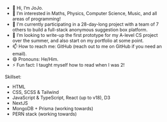- 👋 Hi, I’m JoJo.
- 👀 I’m interested in Maths, Physics, Computer Science, Music, and all areas of programming!
- 🌱 I'm currently participating in a 28-day-long project with a team of 7 others to build a full-stack anonymous suggestion box platform.
- 💞️ I’m looking to write-up the first prototype for my A-level CS project over the summer, and also start on my portfolio at some point.
- 📫 How to reach me: GitHub (reach out to me on GitHub if you need an email).
- 😄 Pronouns: He/Him.
- ⚡ Fun fact: I taught myself how to read when I was 2!

Skillset:
- HTML
- CSS, SCSS & Tailwind
- JavaScript & TypeScript, React (up to v18), D3
- NextJS
- MongoDB + Prisma (working towards)
- PERN stack (working towards)

<!---
JoJoJo-JoJoJo/JoJoJo-JoJoJo is a ✨ special ✨ repository because its `README.md` (this file) appears on your GitHub profile.
You can click the Preview link to take a look at your changes.
--->

